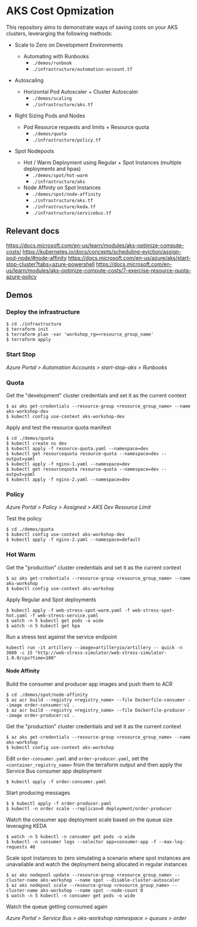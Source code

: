 # AKS Cost Opmization

 This repository aims to demonstrate ways of saving costs on your AKS clusters, leverarging the following methods:

 - Scale to Zero on Development Environments
    
    - Automating with Runbooks
        - ```./demos/runbook```
        - ```./infrastructure/automation-account.tf```

- Autoscaling

    - Horizontal Pod Autoscaler + Cluster Autoscaler
        - ```./demos/scaling```
        - ```./infrastructure/aks.tf```

- Right Sizing Pods and Nodes

    - Pod Resource requests and limits + Resource quota
        - ```./demos/quota```
        - ```./infrastructure/policy.tf```

- Spot Nodepools

    - Hot / Warm Deployment using Regular + Spot Instances (multiple deployments and hpas)
        - ```./demos/spot/hot-warm```
        - ```./infrastructure/aks```
    - Node Affinity on Spot Instances
        - ```./demos/spot/node-affinity```
        - ```./infrastructure/aks.tf```
        - ```./infrastructure/keda.tf```
        - ```./infrastructure/servicebus.tf```

## Relevant docs

https://docs.microsoft.com/en-us/learn/modules/aks-optimize-compute-costs/
https://kubernetes.io/docs/concepts/scheduling-eviction/assign-pod-node/#node-affinity
https://docs.microsoft.com/en-us/azure/aks/start-stop-cluster?tabs=azure-powershell
https://docs.microsoft.com/en-us/learn/modules/aks-optimize-compute-costs/7-exercise-resource-quota-azure-policy

## Demos

### Deploy the infrastructure

```
$ cd ./infrastructure
$ terraform init
$ terraform plan -var 'workshop_rg=<resource_group_name'
$ terraform apply
```

### Start Stop

_Azure Portal > Automation Accounts > start-stop-aks > Runbooks_ 

### Quota

Get the "development" cluster credentials and set it as the current context

```
$ az aks get-credentials --resource-group <resource_group_name> --name aks-workshop-dev
$ kubectl config use-context aks-workshop-dev
```

Apply and test the resource quota manifest

```
$ cd ./demos/quota
$ kubectl create ns dev
$ kubectl apply -f resource-quota.yaml --namespace=dev
$ kubectl get resourcequota resource-quota --namespace=dev --output=yaml
$ kubectl apply -f nginx-1.yaml --namespace=dev
$ kubectl get resourcequota resource-quota --namespace=dev --output=yaml
$ kubectl apply -f nginx-2.yaml --namespace=dev
```

### Policy

_Azure Portal > Policy > Assigned > AKS Dev Resource Limit_

Test the policy
```
$ cd ./demos/quota
$ kubectl config use-context aks-workshop-dev
$ kubectl apply -f nginx-2.yaml --namespace=default
````

### Hot Warm

Get the "production" cluster credentials and set it as the current context

```
$ az aks get-credentials --resource-group <resource_group_name> --name aks-workshop
$ kubectl config use-context aks-workshop
```

Apply Regular and Spot deployments

```
$ kubectl apply -f web-stress-spot-warm.yaml -f web-stress-spot-hot.yaml -f web-stress-service.yaml
$ watch -n 5 kubectl get pods -o wide
$ watch -n 5 kubectl get hpa
```

Run a stress test against the service endpoint 

```
kubectl run -it artillery --image=artilleryio/artillery -- quick -n 3600 -c 15 "http://web-stress-simulator/web-stress-simulator-1.0.0/cpu?time=100"
```

#### Node Affinity

Build the consumer and producer app images and push them to ACR

```
$ cd ./demos/spot/node-affinity
$ az acr build --registry <registry_name> --file Dockerfile-consumer --image order-consumer:v1 .
$ az acr build --registry <registry_name> --file Dockerfile-producer --image order-producer:v1 .
```

Get the "production" cluster credentials and set it as the current context

```
$ az aks get-credentials --resource-group <resource_group_name> --name aks-workshop
$ kubectl config use-context aks-workshop
```

Edit ```order-consumer.yaml``` and ```order-producer.yaml```, set the ```<container_registry_name>``` from the terraform output and then apply the Service Bus consumer app deployment

```
$ kubectl apply -f order-consumer.yaml
```

Start producing messages
```
$ $ kubectl apply -f order-producer.yaml
$ kubectl -n order scale --replicas=0 deployment/order-producer
```

Watch the consumer app deployment scale based on the queue size leveraging KEDA

```
$ watch -n 5 kubectl -n consumer get pods -o wide
$ kubectl -n consumer logs --selector app=consumer-app -f --max-log-requests 40
```

Scale spot instances to zero simulating a scenario where spot instances are unavailable and watch the deployment being allocated in regular instances

```
$ az aks nodepool update --resource-group <resource_group_name> --cluster-name aks-workshop --name spot --disable-cluster-autoscaler
$ az aks nodepool scale --resource-group <resource_group_name> --cluster-name aks-workshop --name spot --node-count 0
$ watch -n 5 kubectl -n consumer get pods -o wide
```

Watch the queue getting consumed again

_Azure Portal > Service Bus > aks-workshop namespace > queues > order_